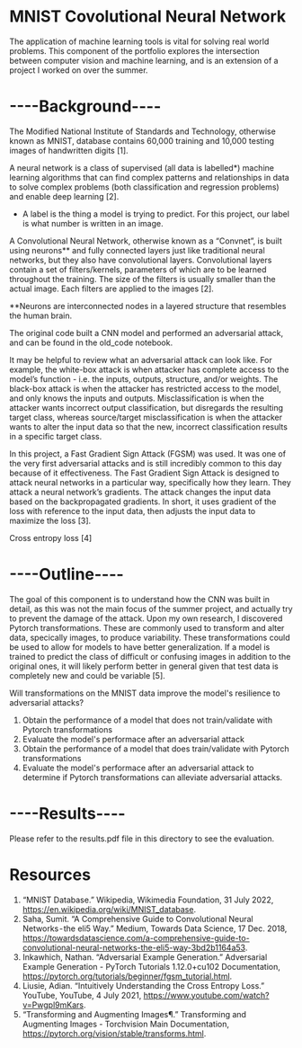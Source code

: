 # MNIST Covolutional Neural Network


The application of machine learning tools is vital for solving real world problems. This component of the portfolio explores the intersection between computer vision and machine learning, and is an extension of a project I worked on over the summer.


# ----Background----
The Modified National Institute of Standards and Technology, otherwise known as MNIST, database contains 60,000 training and 10,000 testing images of handwritten digits [1].

A neural network is a class of supervised (all data is labelled*) machine learning algorithms that can find complex patterns and relationships in data to solve complex problems (both classification and regression problems) and enable deep learning [2].

* A label is the thing a model is trying to predict. For this project, our label is what number is written in an image.

A Convolutional Neural Network, otherwise known as a “Convnet”, is built using neurons** and fully connected layers just like traditional neural networks, but they also have convolutional layers. Convolutional layers contain a set of filters/kernels, parameters of which are to be learned throughout the training. The size of the filters is usually smaller than the actual image. Each filters are applied to the images [2].

**Neurons are interconnected nodes in a layered structure that resembles the human brain.
 
The original code built a CNN model and performed an adversarial attack, and can be found in the old_code notebook.

It may be helpful to review what an adversarial attack can look like. For example, the white-box attack is when attacker has complete access to the model’s function - i.e. the inputs, outputs, structure, and/or weights. The black-box attack is when the attacker has restricted access to the model, and only knows the inputs and outputs. Misclassification is when the attacker wants incorrect output classification, but disregards the resulting target class, whereas source/target misclassification is when the attacker wants to alter the input data so that the new, incorrect classification results in a specific target class.

In this project, a Fast Gradient Sign Attack (FGSM) was used. It was one of the very first adversarial attacks and is still incredibly common to this day because of it effectiveness. The Fast Gradient Sign Attack is designed to attack neural networks in a particular way, specifically how they learn. They attack a neural network’s gradients. The attack changes the input data based on the backpropagated gradients. In short, it uses gradient of the loss with reference to the input data, then adjusts the input data to maximize the loss [3].

Cross entropy loss [4]
 
# ----Outline----

The goal of this component is to understand how the CNN was built in detail, as this was not the main focus of the summer project, and actually try to prevent the damage of the attack. Upon my own research, I discovered Pytorch transformations. These are commonly used to transform and alter data, specically images, to produce variability. These transformations could be used to allow for models to have better generalization. If a model is trained to predict the class of difficult or confusing images in addition to the original ones, it will likely perform better in general given that test data is completely new and could be variable [5].

Will transformations on the MNIST data improve the model's resilience to adversarial attacks?

1. Obtain the performance of a model that does not train/validate with Pytorch transformations
2. Evaluate the model's performace after an adversarial attack
3. Obtain the performance of a model that does train/validate with Pytorch transformations
4. Evaluate the model's performace after an adversarial attack to determine if Pytorch transformations can alleviate adversarial attacks.

# ----Results----

Please refer to the results.pdf file in this directory to see the evaluation.

# Resources
1. “MNIST Database.” Wikipedia, Wikimedia Foundation, 31 July 2022, https://en.wikipedia.org/wiki/MNIST_database. 
2. Saha, Sumit. “A Comprehensive Guide to Convolutional Neural Networks - the eli5 Way.” Medium, Towards Data Science, 17 Dec. 2018, https://towardsdatascience.com/a-comprehensive-guide-to-convolutional-neural-networks-the-eli5-way-3bd2b1164a53.
3. Inkawhich, Nathan. “Adversarial Example Generation.” Adversarial Example Generation - PyTorch Tutorials 1.12.0+cu102 Documentation, https://pytorch.org/tutorials/beginner/fgsm_tutorial.html.
4. Liusie, Adian. “Intuitively Understanding the Cross Entropy Loss.” YouTube, YouTube, 4 July 2021, https://www.youtube.com/watch?v=Pwgpl9mKars.
5. “Transforming and Augmenting Images¶.” Transforming and Augmenting Images - Torchvision Main Documentation, https://pytorch.org/vision/stable/transforms.html. 
